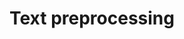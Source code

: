 # Text preprocessing

<!-- Lowercasing: Converting all text to lowercase to ensure uniformity and consistency.

Tokenization: Breaking text into smaller units, such as words or phrases (tokens), to facilitate analysis.

Stopword Removal: Removing common words (stopwords) like "the," "and," "is," which don't contribute much to the meaning of the text.

Punctuation Removal: Removing punctuation marks like periods, commas, and quotation marks.

Special Character Removal: Removing special characters like @, #, $, etc., that might not carry significant meaning.

Number Removal: Removing numerical digits, especially when they are not relevant to the analysis.

Whitespace Trimming: Removing unnecessary spaces at the beginning or end of sentences.

Stemming and Lemmatization: Reducing words to their root forms to consolidate variations of the same word (e.g., "running" and "ran" to "run").

Text Splitting: If dealing with large documents, breaking them into smaller sentences or paragraphs can aid analysis.

Spell Checking and Correction: Detecting and correcting spelling errors to improve text quality.

Normalization: Converting words with multiple variations to a standard form (e.g., converting "USA" to "United States").

Contraction Expansion: Expanding contractions like "don't" to "do not" for consistent analysis.

Removing HTML Tags: When dealing with web data, removing HTML tags is essential to extract clean text.

Handling Emojis and Special Symbols: Dealing with emojis, special symbols, and non-ASCII characters appropriately.
 -->
